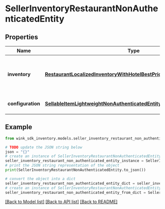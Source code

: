 # SellerInventoryRestaurantNonAuthenticatedEntity


## Properties

Name | Type | Description | Notes
------------ | ------------- | ------------- | -------------
**inventory** | [**RestaurantLocalizedInventoryWithHotelBestPriceNonAuthenticatedEntity**](RestaurantLocalizedInventoryWithHotelBestPriceNonAuthenticatedEntity.md) | Property details along with the priced restaurant record. | [optional] 
**configuration** | [**SellableItemLightweightNonAuthenticatedEntity**](SellableItemLightweightNonAuthenticatedEntity.md) | Identifier inventory record | [optional] 

## Example

```python
from wink_sdk_inventory.models.seller_inventory_restaurant_non_authenticated_entity import SellerInventoryRestaurantNonAuthenticatedEntity

# TODO update the JSON string below
json = "{}"
# create an instance of SellerInventoryRestaurantNonAuthenticatedEntity from a JSON string
seller_inventory_restaurant_non_authenticated_entity_instance = SellerInventoryRestaurantNonAuthenticatedEntity.from_json(json)
# print the JSON string representation of the object
print(SellerInventoryRestaurantNonAuthenticatedEntity.to_json())

# convert the object into a dict
seller_inventory_restaurant_non_authenticated_entity_dict = seller_inventory_restaurant_non_authenticated_entity_instance.to_dict()
# create an instance of SellerInventoryRestaurantNonAuthenticatedEntity from a dict
seller_inventory_restaurant_non_authenticated_entity_from_dict = SellerInventoryRestaurantNonAuthenticatedEntity.from_dict(seller_inventory_restaurant_non_authenticated_entity_dict)
```
[[Back to Model list]](../README.md#documentation-for-models) [[Back to API list]](../README.md#documentation-for-api-endpoints) [[Back to README]](../README.md)


